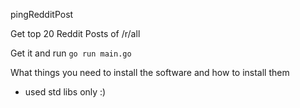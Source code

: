 pingRedditPost

Get top 20 Reddit Posts of /r/all

Get it and run `go run main.go`

What things you need to install the software and how to install them
-   used std libs only :)
